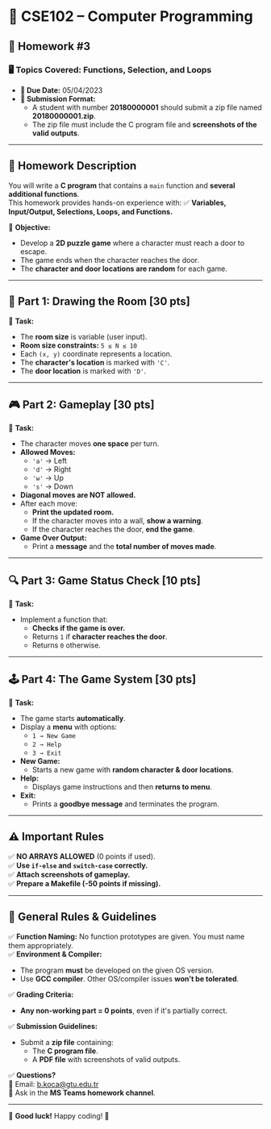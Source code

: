 # 📌 CSE102 – Computer Programming  
## 📝 Homework #3

### 🖥️ **Topics Covered:** Functions, Selection, and Loops

- **📅 Due Date:** 05/04/2023  
- **📁 Submission Format:**  
  - A student with number **20180000001** should submit a zip file named **20180000001.zip**.
  - The zip file must include the C program file and **screenshots of the valid outputs**.

---

## 📌 **Homework Description**  

You will write a **C program** that contains a `main` function and **several additional functions**.  
This homework provides hands-on experience with:
✅ **Variables, Input/Output, Selections, Loops, and Functions.**

🔹 **Objective:**  
- Develop a **2D puzzle game** where a character must reach a door to escape.
- The game ends when the character reaches the door.
- The **character and door locations are random** for each game.

---

## 🚀 **Part 1: Drawing the Room [30 pts]**
🔹 **Task:**  
- The **room size** is variable (user input).
- **Room size constraints:** `5 ≤ N ≤ 10`
- Each `(x, y)` coordinate represents a location.
- The **character's location** is marked with `'C'`.
- The **door location** is marked with `'D'`.

---

## 🎮 **Part 2: Gameplay [30 pts]**
🔹 **Task:**  
- The character moves **one space** per turn.
- **Allowed Moves:**
  - `'a'` → Left
  - `'d'` → Right
  - `'w'` → Up
  - `'s'` → Down
- **Diagonal moves are NOT allowed.**
- After each move:
  - **Print the updated room.**
  - If the character moves into a wall, **show a warning**.
  - If the character reaches the door, **end the game**.
- **Game Over Output:**  
  - Print a **message** and the **total number of moves made**.

---

## 🔍 **Part 3: Game Status Check [10 pts]**
🔹 **Task:**  
- Implement a function that:
  - **Checks if the game is over.**
  - Returns `1` if **character reaches the door**.
  - Returns `0` otherwise.

---

## 🕹 **Part 4: The Game System [30 pts]**
🔹 **Task:**  
- The game starts **automatically**.
- Display a **menu** with options:
  - `1 → New Game`
  - `2 → Help`
  - `3 → Exit`
- **New Game:**
  - Starts a new game with **random character & door locations**.
- **Help:**
  - Displays game instructions and then **returns to menu**.
- **Exit:**
  - Prints a **goodbye message** and terminates the program.

---

## ⚠️ **Important Rules**
✅ **NO ARRAYS ALLOWED** (0 points if used).  
✅ **Use `if-else` and `switch-case` correctly.**  
✅ **Attach screenshots of gameplay.**  
✅ **Prepare a Makefile (-50 points if missing).**  

---

## 📌 **General Rules & Guidelines**
✅ **Function Naming:** No function prototypes are given. You must name them appropriately.  
✅ **Environment & Compiler:**  
- The program **must** be developed on the given OS version.  
- Use **GCC compiler**. Other OS/compiler issues **won’t be tolerated**.  

✅ **Grading Criteria:**  
- **Any non-working part = 0 points**, even if it's partially correct.  

✅ **Submission Guidelines:**  
- Submit a **zip file** containing:
  - The **C program file**.
  - A **PDF file** with screenshots of valid outputs.

✅ **Questions?**  
📧 Email: [b.koca@gtu.edu.tr](mailto:b.koca@gtu.edu.tr)  
💬 Ask in the **MS Teams homework channel**.

---

🚀 **Good luck!** Happy coding! 🎯  
